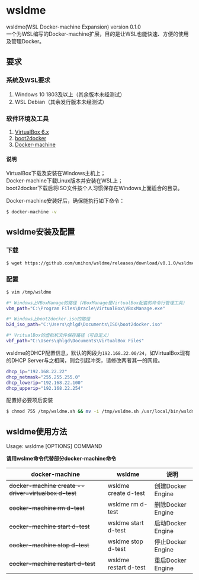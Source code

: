 # wsldme

wsldme(WSL Docker-machine Expansion) version 0.1.0  
一个为WSL编写的Docker-machine扩展，目的是让WSL也能快速、方便的使用及管理Docker。

## 要求

### 系统及WSL要求

1. Windows 10 1803及以上（其余版本未经测试）
2. WSL Debian（其余发行版本未经测试）

### 软件环境及工具

1. [VirtualBox 6.x](https://www.virtualbox.org/wiki/Downloads)
2. [boot2docker](https://github.com/boot2docker/boot2docker/releases)
3. [Docker-machine](https://github.com/docker/machine/releases)

#### 说明

VirtualBox下载及安装在Windows主机上；  
Docker-machine下载Linux版本并安装在WSL上；  
boot2docker下载后将ISO文件按个人习惯保存在Windows上面适合的目录。

Docker-machine安装好后，确保能执行如下命令：

``` bash
$ docker-machine -v
```

## wsldme安装及配置

### 下载

``` bash
$ wget https://github.com/unihon/wsldme/releases/download/v0.1.0/wsldme.sh -O /tmp/wsldme.sh
```

### 配置

``` bash
$ vim /tmp/wsldme
```

``` bash
#* Windows上VBoxManage的路径（VBoxManage是VirtualBox配套的命令行管理工具）
vbm_path="C:\Program Files\Oracle\VirtualBox\VBoxManage.exe"

#* Windows上boot2docker.iso的路径
b2d_iso_path="C:\Users\qhlgd\Documents\ISO\boot2docker.iso"

#* VritualBox的虚拟机文件保存路径（可自定义）
vbf_path="C:\Users\qhlgd\Documents\VirtualBox Files"
```

wsldme的DHCP配置信息，默认的网段为`192.168.22.00/24`，如VirtualBox现有的DHCP Server与之相同，则会引起冲突，请修改两者其一的网段。

``` bash
dhcp_ip="192.168.22.22"
dhcp_netmask="255.255.255.0"
dhcp_lowerip="192.168.22.100"
dhcp_upperip="192.168.22.254"
```

配置好必要项后安装

``` bash
$ chmod 755 /tmp/wsldme.sh && mv -i /tmp/wsldme.sh /usr/local/bin/wsldme
```

## wsldme使用方法

Usage: wsldme [OPTIONS] COMMAND

**请用wslme命令代替部分docker-machine命令**

| docker-machine | wsldme | 说明 |
| - | - | - |
| ~~docker-machine create --driver=virtualbox d-test~~ | wsldme create  d-test | 创建Docker Engine |
| ~~cocker-machine rm d-test~~ | wsldme rm d-test | 删除Docker Engine |
| ~~cocker-machine start d-test~~ | wsldme start d-test | 启动Docker Engine |
| ~~cocker-machine stop d-test~~ | wsldme stop d-test | 停止Docker Engine |
| ~~cocker-machine restart d-test~~ | wsldme restart d-test | 重启Docker Engine |
